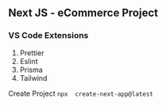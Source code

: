 ## Next JS - eCommerce Project

### VS Code Extensions

1. Prettier
2. Eslint
3. Prisma
4. Tailwind

Create Project
`npx  create-next-app@latest`

